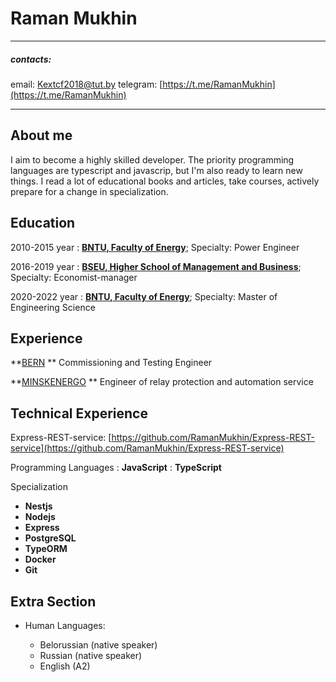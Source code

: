 Raman Mukhin
============

-------------------     ----------------------------
##### contacts:
email:                  Kextcf2018@tut.by
telegram:               [https://t.me/RamanMukhin](https://t.me/RamanMukhin)
-------------------     ----------------------------

About me
---------

I aim to become a highly skilled developer. The priority programming languages are typescript and javascrip, but I'm also ready to learn new things. I read a lot of educational books and articles, take courses, actively prepare for a change in specialization.

Education
---------

2010-2015 year
:   **[BNTU, Faculty of Energy](https://bntu.by/en/faculties/ef)**; Specialty: Power Engineer

2016-2019 year
:   **[BSEU, Higher School of Management and Business](http://bseu.by/english/faculty12/faculty12.htm)**; Specialty: Economist-manager

2020-2022 year
:   **[BNTU, Faculty of Energy](https://bntu.by/en/faculties/ef)**; Specialty: Master of Engineering Science

Experience
----------

**[BERN](http://www.bern.by/) **
Commissioning and Testing Engineer

**[MINSKENERGO](https://minskenergo.by/?lang=en) **
Engineer of relay protection and automation service

Technical Experience
--------------------

Express-REST-service: [https://github.com/RamanMukhin/Express-REST-service](https://github.com/RamanMukhin/Express-REST-service)

Programming Languages
:   **JavaScript**
:   **TypeScript**

Specialization 
* **Nestjs**
* **Nodejs**
* **Express**
* **PostgreSQL**
* **TypeORM**
* **Docker**
* **Git**

Extra Section
----------------------------------------

* Human Languages:

     * Belorussian (native speaker)
	 * Russian (native speaker)
	 * English (A2)
